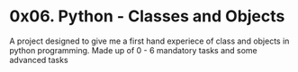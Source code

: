 # 0x06. Python - Classes and Objects
A project designed to give me a first hand experiece of class and objects
in python programming. Made up of 0 - 6 mandatory tasks and some advanced
tasks
